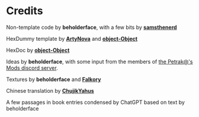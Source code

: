 # Credits

Non-template code by **beholderface**, with a few bits by [**samsthenerd**](https://github.com/SamsTheNerd)

HexDummy template by [**ArtyNova**](https://github.com/artynova) and [**object-Object**](https://github.com/object-Object)

HexDoc by [**object-Object**](https://github.com/object-Object)

Ideas by **beholderface**, with some input from the members of [the Petrak@'s Mods discord server](https://discord.gg/4xxHGYteWk).

Textures by **beholderface** and [**Falkory**](https://github.com/Falkory220)

Chinese translation by [**ChujikYahus**](https://github.com/ChuijkYahus)

A few passages in book entries condensed by ChatGPT based on text by beholderface